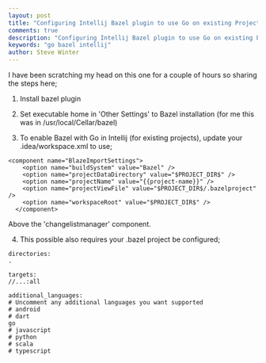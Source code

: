 ```yaml
---
layout: post
title: "Configuring Intellij Bazel plugin to use Go on existing Projects"
comments: true
description: "Configuring Intellij Bazel plugin to use Go on existing Projects"
keywords: "go bazel intellij"
author: Steve Winter
---
```

I have been scratching my head on this one for a couple of hours so sharing the steps here;

1. Install bazel plugin

2. Set executable home in 'Other Settings' to Bazel installation (for me this was in /usr/local/Cellar/bazel)

3. To enable Bazel with Go in Intellij (for existing projects), update your .idea/workspace.xml to use;

```
<component name="BlazeImportSettings">
    <option name="buildSystem" value="Bazel" />
    <option name="projectDataDirectory" value="$PROJECT_DIR$" />
    <option name="projectName" value="{{project-name}}" />
    <option name="projectViewFile" value="$PROJECT_DIR$/.bazelproject" />
    <option name="workspaceRoot" value="$PROJECT_DIR$" />
  </component>
```
  
  Above the 'changelistmanager' component.
  
  4. This possible also requires your .bazel project be configured;
  
  ```
  directories:
  .

targets:
  //...:all

additional_languages:
  # Uncomment any additional languages you want supported
  # android
  # dart
  go
  # javascript
  # python
  # scala
  # typescript
```

